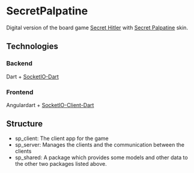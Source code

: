 # SecretPalpatine
Digital version of the board game [Secret Hitler](secrethitler.com) with [Secret Palpatine](https://steamcommunity.com/sharedfiles/filedetails/?id=597522954) skin.

## Technologies
### Backend
Dart + [SocketIO-Dart](https://github.com/rikulo/socket.io-dart)
### Frontend
Angulardart + [SocketIO-Client-Dart](https://github.com/rikulo/socket.io-client-dart)

## Structure
* sp_client: The client app for the game
* sp_server: Manages the clients and the communication between the clients
* sp_shared: A package which provides some models and other data to the other two packages listed above.
